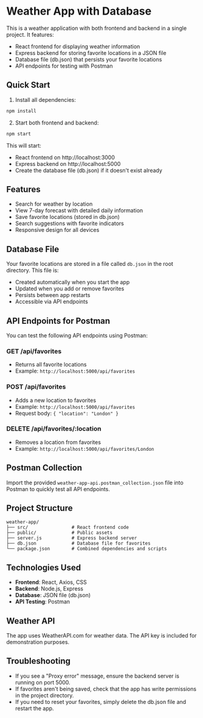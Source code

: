 # Weather App with Database

This is a weather application with both frontend and backend in a single project. It features:

- React frontend for displaying weather information
- Express backend for storing favorite locations in a JSON file
- Database file (db.json) that persists your favorite locations
- API endpoints for testing with Postman

## Quick Start

1. Install all dependencies:
```bash
npm install
```

2. Start both frontend and backend:
```bash
npm start
```

This will start:
- React frontend on http://localhost:3000
- Express backend on http://localhost:5000
- Create the database file (db.json) if it doesn't exist already

## Features

- Search for weather by location
- View 7-day forecast with detailed daily information
- Save favorite locations (stored in db.json)
- Search suggestions with favorite indicators
- Responsive design for all devices

## Database File

Your favorite locations are stored in a file called `db.json` in the root directory. This file is:
- Created automatically when you start the app
- Updated when you add or remove favorites
- Persists between app restarts
- Accessible via API endpoints

## API Endpoints for Postman

You can test the following API endpoints using Postman:

### GET /api/favorites
- Returns all favorite locations
- Example: `http://localhost:5000/api/favorites`

### POST /api/favorites
- Adds a new location to favorites
- Example: `http://localhost:5000/api/favorites`
- Request body: `{ "location": "London" }`

### DELETE /api/favorites/:location
- Removes a location from favorites
- Example: `http://localhost:5000/api/favorites/London`

## Postman Collection

Import the provided `weather-app-api.postman_collection.json` file into Postman to quickly test all API endpoints.

## Project Structure

```
weather-app/
├── src/                # React frontend code
├── public/             # Public assets
├── server.js           # Express backend server
├── db.json             # Database file for favorites
└── package.json        # Combined dependencies and scripts
```

## Technologies Used

- **Frontend**: React, Axios, CSS
- **Backend**: Node.js, Express
- **Database**: JSON file (db.json)
- **API Testing**: Postman

## Weather API

The app uses WeatherAPI.com for weather data. The API key is included for demonstration purposes.

## Troubleshooting

- If you see a "Proxy error" message, ensure the backend server is running on port 5000.
- If favorites aren't being saved, check that the app has write permissions in the project directory.
- If you need to reset your favorites, simply delete the db.json file and restart the app.